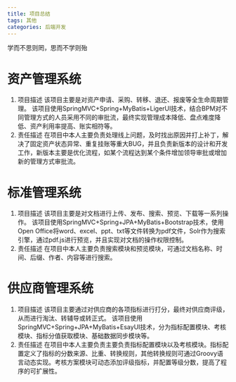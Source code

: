 ```yaml
---
title: 项目总结
tags: 其他
categories: 后端开发
---
```


学而不思则罔，思而不学则殆
<!-- more -->

# 资产管理系统
1. 项目描述
该项目主要是对资产申请、采购、转移、退还、报废等全生命周期管理。
该项目使用SpringMVC+Spring+MyBatis+LigerUI技术，结合BPM对不同管理方式的人员采用不同的审批流，最终实现管理成本降低、盘点难度降低、资产利用率提高、账实相符等。
2. 责任描述
在项目中本人主要负责处理线上问题，及时找出原因并打上补丁，解决了固定资产状态异常、重复挂账等重大BUG，并且负责新版本的设计和开发工作，新版本主要是优化流程，如某个流程达到某个条件增加领导审批或增加新的管理方式审批流。

# 标准管理系统
1. 项目描述
该项目主要是对文档进行上传、发布、搜索、预览、下载等一系列操作。
该项目使用SpringMVC+Spring+JPA+MyBatis+Bootstrap技术，使用Open Office将word、excel、ppt、txt等文件转换为pdf文件，Solr作为搜索引擎，通过pdf.js进行预览，并且实现对文档的操作权限控制。
2. 责任描述
在项目中本人主要负责搜索模块和预览模块，可通过文档名称、时间、后缀、作者、内容等进行搜索。

# 供应商管理系统
1. 项目描述
该项目主要通过对供应商的各项指标进行打分，最终对供应商评级，从而进行淘汰、转辅导或转正式。
该项目使用SpringMVC+Spring+JPA+MyBatis+EsayUI技术，分为指标配置模块、考核模块、指标分值获取模块、基础数据同步模块等。
2. 责任描述
在项目中本人主要负责主要负责指标配置模块以及考核模块。指标配置定义了指标的分数来源、比重、转换规则，其他转换规则可通过Groovy语言动态实现。考核方案模块可动态添加评级指标，并配置等级分数，提高了程序的可扩展性。